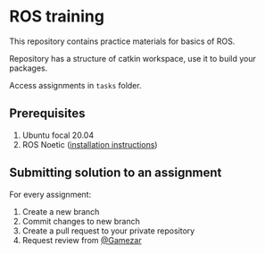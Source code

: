 # ROS training

This repository contains practice materials for basics of ROS.

Repository has a structure of catkin workspace, use it to build your packages.

Access assignments in `tasks` folder.

## Prerequisites
1. Ubuntu focal 20.04
2. ROS Noetic ([installation instructions](http://wiki.ros.org/ROS/Installation/TwoLineInstall/))

## Submitting solution to an assignment
For every assignment:
1. Create a new branch
2. Commit changes to new branch
3. Create a pull request to your private repository
4. Request review from [@Gamezar](https://github.com/Gamezar)
